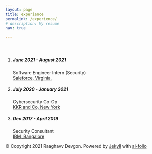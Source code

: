 ```yaml
---
layout: page
title: experience
permalink: /experience/
# description: My resume
nav: true

---
```


 <!-- Content -->

<div class="container mt-5">
    <div class="post">

  <header class="post-header">
    <h1 class="post-title"></h1>
    <p class="post-description"></p>
  </header>

  <article>
    <div class="publications">

<ol class="bibliography">

  <li>
  <div class="row">
    <div class="col-sm-5">
      <h5>June 2021 - August 2021</h5>
    </div>
    <div class="col-sm-7">
      <span class="title">Software Engineer Intern (Security) </span><br/>
        <a href="https://www.salesforce.com/">Saleforce, Virginia.</a>
    </div>
</div>
</li>


<li>
  <div class="row">
    <div class="col-sm-5">
      <h5>July 2020 - January 2021</h5>
    </div>
    <div class="col-sm-7">
      <span class="title">Cybersecurity Co-Op</span>
    <br/> <a href="https://www.kkr.com/">KKR and Co, New York</a>
    </div>
    </div>
</li>
<li>
  <div class="row">
    <div class="col-sm-5">
      <h5>Dec 2017 - April 2019</h5>
    </div>
    <div class="col-sm-7">
      <span class="title">Security Consultant</span>
      <br/> <a href="https://www.ibm.com/">IBM, Bangalore</a>
    </div>
    </div>
</li>


</ol>
</div>

  </article>

</div>

</div>


    
<footer class="fixed-bottom">
  <div class="container mt-0">
    &copy; Copyright 2021 Raaghavv  Devgon.
    Powered by <a href="http://jekyllrb.com/" target="_blank">Jekyll</a> with <a href="https://github.com/alshedivat/al-folio">al-folio